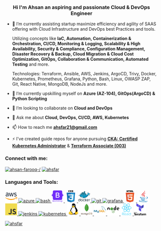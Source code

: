 <!--- <img src="https://i.imgur.com/qcAWSd6.png" title="source: imgur.com" /> --->
<h3 align="center">Hi I'm Ahsan an aspiring and passionate Cloud & DevOps Engineer</h3>


- 🔭 I’m currently assisting startup maximize efficiency and agility of SAAS offering with Cloud Infrastructure and DevOps best Practices and tools.

  Utilizing concepts like **IaC, Automation, Containerization & Orchestration, CI/CD, Monitoring & Logging, Scalability & High Availability, Security & Compliance, Configuration Management, Disaster Recovery & Backup, Cloud Migration & Cloud Cost Optimization, GitOps, Collaboration & Communication, Automated Testing** and more.

   Technologies: Terraform, Ansible, AWS, Jenkins, ArgoCD, Trivy, Docker, Kubernetes, Prometheus, Grafana, Python, Bash, Linux, OWASP ZAP, Git, React Native, MongoDB, NodeJs and more.

 
- 🌱 I’m currently upskilling myself on **Azure (AZ-104), GitOps(ArgoCD) & Python Scripting**

- 👯 I’m looking to collaborate on **Cloud and DevOps**

<!--- - 👨‍💻 All of my projects are available at [ahsanfarooq.net](ahsanfarooq.net) --->

- 💬 Ask me about **Cloud, DevOps, CI/CD, AWS, Kubernetes**

- 📫 How to reach me **ahsfar21@gmail.com**

- ⚡ I've created guide repos for anyone pursuing **[CKA: Certified Kubernetes Administrator](https://github.com/ahsfar/cka_study_guide)** & **[Terraform Associate (003)](https://github.com/ahsfar/terraform_asso_cert_guide)**

<h3 align="left">Connect with me:</h3>
<p align="left">
<a href="https://linkedin.com/in/ahsan-farooq-/" target="blank"><img align="center" src="https://raw.githubusercontent.com/rahuldkjain/github-profile-readme-generator/master/src/images/icons/Social/linked-in-alt.svg" alt="ahsan-farooq-/" height="30" width="40" /></a>
<a href="https://www.leetcode.com/ahsfar" target="blank"><img align="center" src="https://raw.githubusercontent.com/rahuldkjain/github-profile-readme-generator/master/src/images/icons/Social/leet-code.svg" alt="ahsfar" height="30" width="40" /></a>
</p>

<h3 align="left">Languages and Tools:</h3>
<p align="left"> <a href="https://aws.amazon.com" target="_blank" rel="noreferrer"> <img src="https://raw.githubusercontent.com/devicons/devicon/master/icons/amazonwebservices/amazonwebservices-original-wordmark.svg" alt="aws" width="40" height="40"/> </a> <a href="https://azure.microsoft.com/en-in/" target="_blank" rel="noreferrer"> <img src="https://www.vectorlogo.zone/logos/microsoft_azure/microsoft_azure-icon.svg" alt="azure" width="40" height="40"/> </a> <a href="https://www.gnu.org/software/bash/" target="_blank" rel="noreferrer"> <img src="https://www.vectorlogo.zone/logos/gnu_bash/gnu_bash-icon.svg" alt="bash" width="40" height="40"/> </a> <a href="https://getbootstrap.com" target="_blank" rel="noreferrer"> <img src="https://raw.githubusercontent.com/devicons/devicon/master/icons/bootstrap/bootstrap-plain-wordmark.svg" alt="bootstrap" width="40" height="40"/> </a> <a href="https://www.w3schools.com/css/" target="_blank" rel="noreferrer"> <img src="https://raw.githubusercontent.com/devicons/devicon/master/icons/css3/css3-original-wordmark.svg" alt="css3" width="40" height="40"/> </a> <a href="https://www.docker.com/" target="_blank" rel="noreferrer"> <img src="https://raw.githubusercontent.com/devicons/devicon/master/icons/docker/docker-original-wordmark.svg" alt="docker" width="40" height="40"/> </a> <a href="https://git-scm.com/" target="_blank" rel="noreferrer"> <img src="https://www.vectorlogo.zone/logos/git-scm/git-scm-icon.svg" alt="git" width="40" height="40"/> </a> <a href="https://grafana.com" target="_blank" rel="noreferrer"> <img src="https://www.vectorlogo.zone/logos/grafana/grafana-icon.svg" alt="grafana" width="40" height="40"/> </a> <a href="https://www.w3.org/html/" target="_blank" rel="noreferrer"> <img src="https://raw.githubusercontent.com/devicons/devicon/master/icons/html5/html5-original-wordmark.svg" alt="html5" width="40" height="40"/> </a> <a href="https://www.java.com" target="_blank" rel="noreferrer"> <img src="https://raw.githubusercontent.com/devicons/devicon/master/icons/java/java-original.svg" alt="java" width="40" height="40"/> </a> <a href="https://developer.mozilla.org/en-US/docs/Web/JavaScript" target="_blank" rel="noreferrer"> <img src="https://raw.githubusercontent.com/devicons/devicon/master/icons/javascript/javascript-original.svg" alt="javascript" width="40" height="40"/> </a> <a href="https://www.jenkins.io" target="_blank" rel="noreferrer"> <img src="https://www.vectorlogo.zone/logos/jenkins/jenkins-icon.svg" alt="jenkins" width="40" height="40"/> </a> <a href="https://kubernetes.io" target="_blank" rel="noreferrer"> <img src="https://www.vectorlogo.zone/logos/kubernetes/kubernetes-icon.svg" alt="kubernetes" width="40" height="40"/> </a> <a href="https://www.linux.org/" target="_blank" rel="noreferrer"> <img src="https://raw.githubusercontent.com/devicons/devicon/master/icons/linux/linux-original.svg" alt="linux" width="40" height="40"/> </a> <a href="https://www.mongodb.com/" target="_blank" rel="noreferrer"> <img src="https://raw.githubusercontent.com/devicons/devicon/master/icons/mongodb/mongodb-original-wordmark.svg" alt="mongodb" width="40" height="40"/> </a> <a href="https://www.mysql.com/" target="_blank" rel="noreferrer"> <img src="https://raw.githubusercontent.com/devicons/devicon/master/icons/mysql/mysql-original-wordmark.svg" alt="mysql" width="40" height="40"/> </a> <a href="https://nodejs.org" target="_blank" rel="noreferrer"> <img src="https://raw.githubusercontent.com/devicons/devicon/master/icons/nodejs/nodejs-original-wordmark.svg" alt="nodejs" width="40" height="40"/> </a> <a href="https://reactjs.org/" target="_blank" rel="noreferrer"> <img src="https://raw.githubusercontent.com/devicons/devicon/master/icons/react/react-original-wordmark.svg" alt="react" width="40" height="40"/> </a> <img src="https://raw.githubusercontent.com/devicons/devicon/master/icons/terraform/terraform-original-wordmark.svg" alt="terraform" width="40" height="40"/> </a> <a href="https://www.terraform.io/" target="_blank" rel="noreferrer"></p>

<p><img align="center" src="https://github-readme-stats.vercel.app/api/top-langs?username=ahsfar&show_icons=true&locale=en&layout=compact" alt="ahsfar" /></p>
